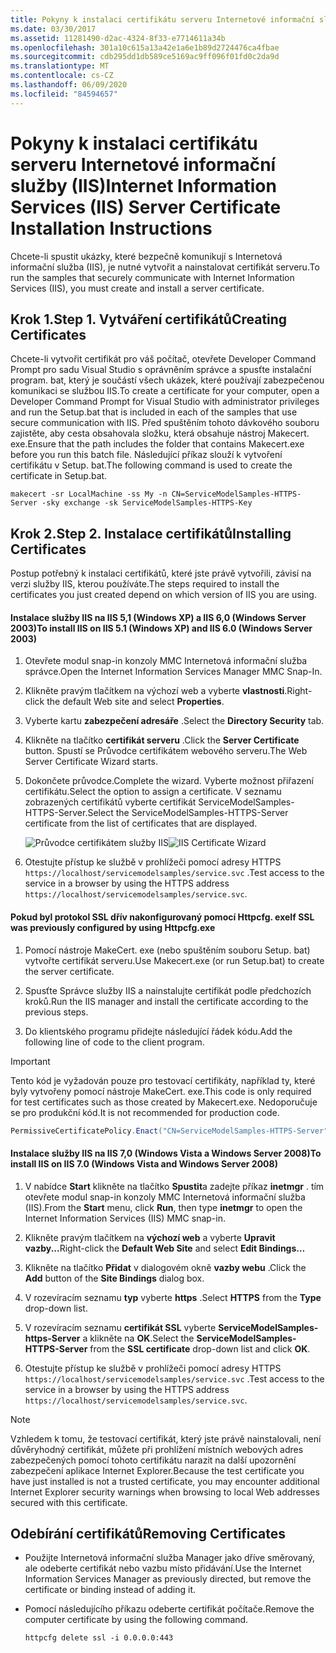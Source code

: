 ```yaml
---
title: Pokyny k instalaci certifikátu serveru Internetové informační služby (IIS)
ms.date: 03/30/2017
ms.assetid: 11281490-d2ac-4324-8f33-e7714611a34b
ms.openlocfilehash: 301a10c615a13a42e1a6e1b89d2724476ca4fbae
ms.sourcegitcommit: cdb295dd1db589ce5169ac9ff096f01fd0c2da9d
ms.translationtype: MT
ms.contentlocale: cs-CZ
ms.lasthandoff: 06/09/2020
ms.locfileid: "84594657"
---
```

# <a name="internet-information-services-iis-server-certificate-installation-instructions"></a><span data-ttu-id="cd136-102">Pokyny k instalaci certifikátu serveru Internetové informační služby (IIS)</span><span class="sxs-lookup"><span data-stu-id="cd136-102">Internet Information Services (IIS) Server Certificate Installation Instructions</span></span>
<span data-ttu-id="cd136-103">Chcete-li spustit ukázky, které bezpečně komunikují s Internetová informační služba (IIS), je nutné vytvořit a nainstalovat certifikát serveru.</span><span class="sxs-lookup"><span data-stu-id="cd136-103">To run the samples that securely communicate with Internet Information Services (IIS), you must create and install a server certificate.</span></span>  
  
## <a name="step-1-creating-certificates"></a><span data-ttu-id="cd136-104">Krok 1.</span><span class="sxs-lookup"><span data-stu-id="cd136-104">Step 1.</span></span> <span data-ttu-id="cd136-105">Vytváření certifikátů</span><span class="sxs-lookup"><span data-stu-id="cd136-105">Creating Certificates</span></span>  
 <span data-ttu-id="cd136-106">Chcete-li vytvořit certifikát pro váš počítač, otevřete Developer Command Prompt pro sadu Visual Studio s oprávněním správce a spusťte instalační program. bat, který je součástí všech ukázek, které používají zabezpečenou komunikaci se službou IIS.</span><span class="sxs-lookup"><span data-stu-id="cd136-106">To create a certificate for your computer, open a Developer Command Prompt for Visual Studio with administrator privileges and run the Setup.bat that is included in each of the samples that use secure communication with IIS.</span></span> <span data-ttu-id="cd136-107">Před spuštěním tohoto dávkového souboru zajistěte, aby cesta obsahovala složku, která obsahuje nástroj Makecert. exe.</span><span class="sxs-lookup"><span data-stu-id="cd136-107">Ensure that the path includes the folder that contains Makecert.exe before you run this batch file.</span></span> <span data-ttu-id="cd136-108">Následující příkaz slouží k vytvoření certifikátu v Setup. bat.</span><span class="sxs-lookup"><span data-stu-id="cd136-108">The following command is used to create the certificate in Setup.bat.</span></span>  
  
```console  
makecert -sr LocalMachine -ss My -n CN=ServiceModelSamples-HTTPS-Server -sky exchange -sk ServiceModelSamples-HTTPS-Key  
```  
  
## <a name="step-2-installing-certificates"></a><span data-ttu-id="cd136-109">Krok 2.</span><span class="sxs-lookup"><span data-stu-id="cd136-109">Step 2.</span></span> <span data-ttu-id="cd136-110">Instalace certifikátů</span><span class="sxs-lookup"><span data-stu-id="cd136-110">Installing Certificates</span></span>  
 <span data-ttu-id="cd136-111">Postup potřebný k instalaci certifikátů, které jste právě vytvořili, závisí na verzi služby IIS, kterou používáte.</span><span class="sxs-lookup"><span data-stu-id="cd136-111">The steps required to install the certificates you just created depend on which version of IIS you are using.</span></span>  
  
#### <a name="to-install-iis-on-iis-51-windows-xp-and-iis-60-windows-server-2003"></a><span data-ttu-id="cd136-112">Instalace služby IIS na IIS 5,1 (Windows XP) a IIS 6,0 (Windows Server 2003)</span><span class="sxs-lookup"><span data-stu-id="cd136-112">To install IIS on IIS 5.1 (Windows XP) and IIS 6.0 (Windows Server 2003)</span></span>  
  
1. <span data-ttu-id="cd136-113">Otevřete modul snap-in konzoly MMC Internetová informační služba správce.</span><span class="sxs-lookup"><span data-stu-id="cd136-113">Open the Internet Information Services Manager MMC Snap-In.</span></span>  
  
2. <span data-ttu-id="cd136-114">Klikněte pravým tlačítkem na výchozí web a vyberte **vlastnosti**.</span><span class="sxs-lookup"><span data-stu-id="cd136-114">Right-click the default Web site and select **Properties**.</span></span>  
  
3. <span data-ttu-id="cd136-115">Vyberte kartu **zabezpečení adresáře** .</span><span class="sxs-lookup"><span data-stu-id="cd136-115">Select the **Directory Security** tab.</span></span>  
  
4. <span data-ttu-id="cd136-116">Klikněte na tlačítko **certifikát serveru** .</span><span class="sxs-lookup"><span data-stu-id="cd136-116">Click the **Server Certificate** button.</span></span> <span data-ttu-id="cd136-117">Spustí se Průvodce certifikátem webového serveru.</span><span class="sxs-lookup"><span data-stu-id="cd136-117">The Web Server Certificate Wizard starts.</span></span>  
  
5. <span data-ttu-id="cd136-118">Dokončete průvodce.</span><span class="sxs-lookup"><span data-stu-id="cd136-118">Complete the wizard.</span></span> <span data-ttu-id="cd136-119">Vyberte možnost přiřazení certifikátu.</span><span class="sxs-lookup"><span data-stu-id="cd136-119">Select the option to assign a certificate.</span></span> <span data-ttu-id="cd136-120">V seznamu zobrazených certifikátů vyberte certifikát ServiceModelSamples-HTTPS-Server.</span><span class="sxs-lookup"><span data-stu-id="cd136-120">Select the ServiceModelSamples-HTTPS-Server certificate from the list of certificates that are displayed.</span></span>  
  
     <span data-ttu-id="cd136-121">![Průvodce certifikátem služby IIS](media/iiscertificate-wizard.GIF "IISCertificate_Wizard")</span><span class="sxs-lookup"><span data-stu-id="cd136-121">![IIS Certificate Wizard](media/iiscertificate-wizard.GIF "IISCertificate_Wizard")</span></span>  
  
6. <span data-ttu-id="cd136-122">Otestujte přístup ke službě v prohlížeči pomocí adresy HTTPS `https://localhost/servicemodelsamples/service.svc` .</span><span class="sxs-lookup"><span data-stu-id="cd136-122">Test access to the service in a browser by using the HTTPS address `https://localhost/servicemodelsamples/service.svc`.</span></span>  
  
#### <a name="if-ssl-was-previously-configured-by-using-httpcfgexe"></a><span data-ttu-id="cd136-123">Pokud byl protokol SSL dřív nakonfigurovaný pomocí Httpcfg. exe</span><span class="sxs-lookup"><span data-stu-id="cd136-123">If SSL was previously configured by using Httpcfg.exe</span></span>  
  
1. <span data-ttu-id="cd136-124">Pomocí nástroje MakeCert. exe (nebo spuštěním souboru Setup. bat) vytvořte certifikát serveru.</span><span class="sxs-lookup"><span data-stu-id="cd136-124">Use Makecert.exe (or run Setup.bat) to create the server certificate.</span></span>  
  
2. <span data-ttu-id="cd136-125">Spusťte Správce služby IIS a nainstalujte certifikát podle předchozích kroků.</span><span class="sxs-lookup"><span data-stu-id="cd136-125">Run the IIS manager and install the certificate according to the previous steps.</span></span>  
  
3. <span data-ttu-id="cd136-126">Do klientského programu přidejte následující řádek kódu.</span><span class="sxs-lookup"><span data-stu-id="cd136-126">Add the following line of code to the client program.</span></span>  
  
> [!IMPORTANT]
> <span data-ttu-id="cd136-127">Tento kód je vyžadován pouze pro testovací certifikáty, například ty, které byly vytvořeny pomocí nástroje MakeCert. exe.</span><span class="sxs-lookup"><span data-stu-id="cd136-127">This code is only required for test certificates such as those created by Makecert.exe.</span></span> <span data-ttu-id="cd136-128">Nedoporučuje se pro produkční kód.</span><span class="sxs-lookup"><span data-stu-id="cd136-128">It is not recommended for production code.</span></span>  
  
```csharp  
PermissiveCertificatePolicy.Enact("CN=ServiceModelSamples-HTTPS-Server");  
```  
  
#### <a name="to-install-iis-on-iis-70-windows-vista-and-windows-server-2008"></a><span data-ttu-id="cd136-129">Instalace služby IIS na IIS 7,0 (Windows Vista a Windows Server 2008)</span><span class="sxs-lookup"><span data-stu-id="cd136-129">To install IIS on IIS 7.0 (Windows Vista and Windows Server 2008)</span></span>  
  
1. <span data-ttu-id="cd136-130">V nabídce **Start** klikněte na tlačítko **Spustit**a zadejte příkaz **inetmgr** . tím otevřete modul snap-in konzoly MMC Internetová informační služba (IIS).</span><span class="sxs-lookup"><span data-stu-id="cd136-130">From the **Start** menu, click **Run**, then type **inetmgr** to open the Internet Information Services (IIS) MMC snap-in.</span></span>  
  
2. <span data-ttu-id="cd136-131">Klikněte pravým tlačítkem na **výchozí web** a vyberte **Upravit vazby...**</span><span class="sxs-lookup"><span data-stu-id="cd136-131">Right-click the **Default Web Site** and select **Edit Bindings…**</span></span>  
  
3. <span data-ttu-id="cd136-132">Klikněte na tlačítko **Přidat** v dialogovém okně **vazby webu** .</span><span class="sxs-lookup"><span data-stu-id="cd136-132">Click the **Add** button of the **Site Bindings** dialog box.</span></span>  
  
4. <span data-ttu-id="cd136-133">V rozevíracím seznamu **typ** vyberte **https** .</span><span class="sxs-lookup"><span data-stu-id="cd136-133">Select **HTTPS** from the **Type** drop-down list.</span></span>  
  
5. <span data-ttu-id="cd136-134">V rozevíracím seznamu **certifikát SSL** vyberte **ServiceModelSamples-https-Server** a klikněte na **OK**.</span><span class="sxs-lookup"><span data-stu-id="cd136-134">Select the **ServiceModelSamples-HTTPS-Server** from the **SSL certificate** drop-down list and click **OK**.</span></span>  
  
6. <span data-ttu-id="cd136-135">Otestujte přístup ke službě v prohlížeči pomocí adresy HTTPS `https://localhost/servicemodelsamples/service.svc` .</span><span class="sxs-lookup"><span data-stu-id="cd136-135">Test access to the service in a browser by using the HTTPS address `https://localhost/servicemodelsamples/service.svc`.</span></span>  
  
> [!NOTE]
> <span data-ttu-id="cd136-136">Vzhledem k tomu, že testovací certifikát, který jste právě nainstalovali, není důvěryhodný certifikát, můžete při prohlížení místních webových adres zabezpečených pomocí tohoto certifikátu narazit na další upozornění zabezpečení aplikace Internet Explorer.</span><span class="sxs-lookup"><span data-stu-id="cd136-136">Because the test certificate you have just installed is not a trusted certificate, you may encounter additional Internet Explorer security warnings when browsing to local Web addresses secured with this certificate.</span></span>  
  
## <a name="removing-certificates"></a><span data-ttu-id="cd136-137">Odebírání certifikátů</span><span class="sxs-lookup"><span data-stu-id="cd136-137">Removing Certificates</span></span>  
  
- <span data-ttu-id="cd136-138">Použijte Internetová informační služba Manager jako dříve směrovaný, ale odeberte certifikát nebo vazbu místo přidávání.</span><span class="sxs-lookup"><span data-stu-id="cd136-138">Use the Internet Information Services Manager as previously directed, but remove the certificate or binding instead of adding it.</span></span>  
  
- <span data-ttu-id="cd136-139">Pomocí následujícího příkazu odeberte certifikát počítače.</span><span class="sxs-lookup"><span data-stu-id="cd136-139">Remove the computer certificate by using the following command.</span></span>  
  
    ```console  
    httpcfg delete ssl -i 0.0.0.0:443  
    ```
